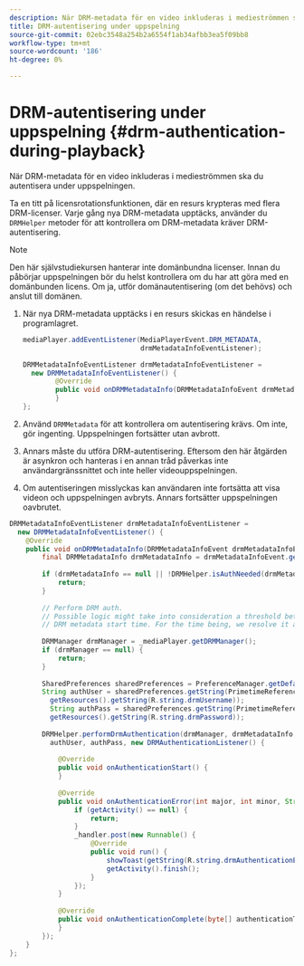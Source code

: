 ```yaml
---
description: När DRM-metadata för en video inkluderas i medieströmmen ska du autentisera under uppspelningen.
title: DRM-autentisering under uppspelning
source-git-commit: 02ebc3548a254b2a6554f1ab34afbb3ea5f09bb8
workflow-type: tm+mt
source-wordcount: '186'
ht-degree: 0%

---
```


# DRM-autentisering under uppspelning {#drm-authentication-during-playback}

När DRM-metadata för en video inkluderas i medieströmmen ska du autentisera under uppspelningen.

Ta en titt på licensrotationsfunktionen, där en resurs krypteras med flera DRM-licenser. Varje gång nya DRM-metadata upptäcks, använder du `DRMHelper` metoder för att kontrollera om DRM-metadata kräver DRM-autentisering.

>[!NOTE]
>
>Den här självstudiekursen hanterar inte domänbundna licenser. Innan du påbörjar uppspelningen bör du helst kontrollera om du har att göra med en domänbunden licens. Om ja, utför domänautentisering (om det behövs) och anslut till domänen.

1. När nya DRM-metadata upptäcks i en resurs skickas en händelse i programlagret.

   ```java
   mediaPlayer.addEventListener(MediaPlayerEvent.DRM_METADATA,  
                                drmMetadataInfoEventListener); 
   
   DRMMetadataInfoEventListener drmMetadataInfoEventListener =  
     new DRMMetadataInfoEventListener() { 
           @Override 
           public void onDRMMetadataInfo(DRMMetadataInfoEvent drmMetadataInfoEvent) { 
           } 
   };
   ```

1. Använd `DRMMetadata` för att kontrollera om autentisering krävs. Om inte, gör ingenting. Uppspelningen fortsätter utan avbrott.
1. Annars måste du utföra DRM-autentisering. Eftersom den här åtgärden är asynkron och hanteras i en annan tråd påverkas inte användargränssnittet och inte heller videouppspelningen.
1. Om autentiseringen misslyckas kan användaren inte fortsätta att visa videon och uppspelningen avbryts. Annars fortsätter uppspelningen oavbrutet.

```java
DRMMetadataInfoEventListener drmMetadataInfoEventListener =  
  new DRMMetadataInfoEventListener() { 
    @Override 
    public void onDRMMetadataInfo(DRMMetadataInfoEvent drmMetadataInfoEvent) { 
        final DRMMetadataInfo drmMetadataInfo = drmMetadataInfoEvent.getDRMMetadataInfo(); 
 
        if (drmMetadataInfo == null || !DRMHelper.isAuthNeeded(drmMetadataInfo.getDRMMetadata())) { 
            return; 
        } 
 
        // Perform DRM auth. 
        // Possible logic might take into consideration a threshold between the current player time and the 
        // DRM metadata start time. For the time being, we resolve it as soon as we receive the DRM metadata. 
 
        DRMManager drmManager = _mediaPlayer.getDRMManager(); 
        if (drmManager == null) { 
            return; 
        } 
 
        SharedPreferences sharedPreferences = PreferenceManager.getDefaultSharedPreferences(getActivity()); 
        String authUser = sharedPreferences.getString(PrimetimeReference.SETTINGS_DRM_USERNAME,  
          getResources().getString(R.string.drmUsername)); 
          String authPass = sharedPreferences.getString(PrimetimeReference.SETTINGS_DRM_PASSWORD,  
          getResources().getString(R.string.drmPassword)); 
 
        DRMHelper.performDrmAuthentication(drmManager, drmMetadataInfo.getDRMMetadata(),  
          authUser, authPass, new DRMAuthenticationListener() { 
 
            @Override 
            public void onAuthenticationStart() { 
            } 
 
            @Override 
            public void onAuthenticationError(int major, int minor, String erroString, String serverErrorURL) { 
                if (getActivity() == null) { 
                    return; 
                } 
                _handler.post(new Runnable() { 
                    @Override 
                    public void run() { 
                        showToast(getString(R.string.drmAuthenticationError)); 
                        getActivity().finish(); 
                    } 
                }); 
            } 
 
            @Override 
            public void onAuthenticationComplete(byte[] authenticationToken) { 
            } 
        }); 
    } 
};
```
